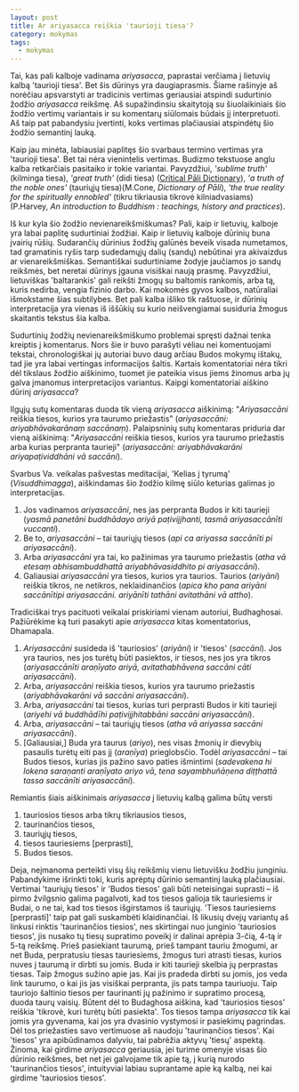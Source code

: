```yaml
---
layout: post
title: Ar ariyasacca reiškia 'taurioji tiesa'?
category: mokymas
tags:
  - mokymas
---
```


Tai, kas pali kalboje vadinama _ariyasacca_, paprastai verčiama į lietuvių kalbą 'taurioji tiesa'. Bet šis dūrinys yra daugiaprasmis. Šiame rašinyje aš norėčiau apsvarstyti ar tradicinis vertimas geriausiai atspindi sudurtinio žodžio _ariyasacca_ reikšmę. Aš supažindinsiu skaitytoją su šiuolaikiniais šio žodžio vertimų variantais ir su komentarų siūlomais būdais jį interpretuoti. Aš taip pat pabandysiu įvertinti, koks vertimas plačiausiai atspindėtų šio žodžio semantinį lauką. 

Kaip jau minėta, labiausiai paplitęs šio svarbaus termino vertimas yra 'taurioji tiesa'. Bet tai nėra vienintelis vertimas. Budizmo tekstuose anglu kalba retkarčiais pasitaiko ir tokie variantai. Pavyzdžiui, _'sublime truth'_ (kilminga tiesa), _'great truth'_ (didi tiesa) (<a href="https://cpd.uni-koeln.de/search?article_id=9331">Critical Pāli Dictionary</a>), _'a truth of the noble ones'_ (tauriųjų tiesa)(M.Cone, _Dictionary of Pāli_), _'the true reality for the spiritually ennobled'_ (tikru tikriausia tikrovė kilniadvasiams) (P.Harvey, _An introduction to Buddhism : teachings, history and practices_).

Iš kur kyla šio žodžio nevienareikšmiškumas? Pali, kaip ir lietuvių, kalboje yra labai paplitę sudurtiniai žodžiai. Kaip ir lietuvių kalboje dūrinių buna įvairių rūšių. Sudarančių dūrinius žodžių galūnės beveik visada numetamos, tad gramatinis ryšis tarp sudedamųjų dalių (sandų) nebūtinai yra akivaizdus ar vienareikšmiškas. Semantiškai sudurtiniame žodyje jaučiamos jo sandų reikšmės, bet neretai dūrinys įgauna visiškai naują prasmę. Pavyzdžiui, lietuviškas 'baltarankis' gali reikšti žmogų su baltomis rankomis, arba tą, kuris nedirba, vengia fizinio darbo. Kai mokomės gyvos kalbos, natūraliai išmokstame šias subtilybes. Bet pali kalba išliko tik raštuose, ir dūrinių interpretacija yra vienas iš iššūkių su kurio neišvengiamai susiduria žmogus skaitantis tekstus šia kalba.

<!--break-->

Sudurtinių žodžių nevienareikšmiškumo problemai spręsti dažnai tenka kreiptis į komentarus. Nors šie ir buvo parašyti vėliau nei komentuojami tekstai, chronologiškai jų autoriai buvo daug arčiau Budos mokymų ištakų, tad jie yra labai vertingas informacijos šaltis. Kartais komentatoriai nėra tikri dėl tikslaus žodžio aiškinimo, tuomet jie pateikia visus jiems žinomus arba jų galva įmanomus interpretacijos variantus. Kaipgi komentatoriai aiškino dūrinį _ariyasacca_?

Ilgųjų sutų komentaras duoda tik vieną _ariyasacca_ aiškinimą: "_Ariyasaccāni_ reiškia tiesos, kurios yra taurumo priežastis" (_ariyasaccāni: ariyabhāvakarānaṃ saccānaṃ_). Palaipsninių sutų komentaras priduria dar vieną aiškinimą: "_Ariyasaccāni_ reiškia tiesos, kurios yra taurumo priežastis arba kurias perpranta taurieji" (_ariyasaccāni: ariyabhāvakarāni ariyapaṭividdhāni vā saccāni_).

Svarbus Va. veikalas pašvestas meditacijai, 'Kelias į tyrumą' (_Visuddhimagga_), aiškindamas šio žodžio kilmę siūlo keturias galimas jo interpretacijas.
1. Jos vadinamos _ariyasaccāni_, nes jas perpranta Budos ir kiti taurieji (_yasmā panetāni buddhādayo ariyā paṭivijjhanti, tasmā ariyasaccānīti vuccanti_).
2. Be to, _ariyasaccāni_ – tai tauriųjų tiesos (_api ca ariyassa saccānīti pi ariyasaccāni_).
3. Arba _ariyasaccāni_ yra tai, ko pažinimas yra taurumo priežastis (_atha vā etesaṃ abhisambuddhattā ariyabhāvasiddhito pi ariyasaccāni_).
4. Galiausiai _ariyasaccāni_ yra tiesos, kurios yra taurios. Taurios (_ariyāni_) reiškia tikros, ne netikros, neklaidinančios (_apica kho pana ariyāni saccānītipi ariyasaccāni. ariyānīti tathāni avitathāni vā attho_). 

Tradiciškai trys pacituoti veikalai priskiriami vienam autoriui, Budhaghosai. Pažiūrėkime ką turi pasakyti apie _ariyasacca_ kitas komentatorius, Dhamapala. 
1. _Ariyasaccāni_ susideda iš 'tauriosios' (_ariyāni_) ir 'tiesos' (_saccāni_). Jos yra taurios, nes jos turėtų būti pasiektos, ir tiesos, nes jos yra tikros (_ariyasaccānīti araṇīyato ariyā, avitathabhāvena saccāni cāti ariyasaccāni_). 
2. Arba, _ariyasaccāni_ reiškia tiesos, kurios yra taurumo priežastis (_ariyabhāvakarāni vā saccāni ariyasaccāni_). 
3. Arba, _ariyasaccāni_ tai tiesos, kurias turi perprasti Budos ir kiti taurieji (_ariyehi vā buddhādīhi paṭivijjhitabbāni saccāni ariyasaccāni_). 
4. Arba, _ariyasaccāni_ – tai tauriųjų tiesos (_atha vā ariyassa saccāni ariyasaccāni_). 
5. [Galiausiai,] Buda yra taurus (_ariyo_), nes visas žmonių ir dievybių pasaulis turėtų eiti pas jį (_araṇīya_) prieglobsčio. Todėl _ariyasaccāni_ – tai Budos tiesos, kurias jis pažino savo paties išmintimi (_sadevakena hi lokena saraṇanti araṇīyato ariyo vā, tena sayambhuñāṇena diṭṭhattā tassa saccānīti ariyasaccāni_).

Remiantis šiais aiškinimais _ariyasacca_ į lietuvių kalbą galima būtų versti
1. tauriosios tiesos arba tikrų tikriausios tiesos,
2. taurinančios tiesos,
3. tauriųjų tiesos,
4. tiesos tauriesiems [perprasti],
5. Budos tiesos.

Deja, neįmanoma perteikti visų šių reikšmių vienu lietuvišku žodžiu junginiu. Pabandykime išrinkti toki, kuris aprėptų dūrinio semantinį lauką plačiausiai. Vertimai 'tauriųjų tiesos' ir 'Budos tiesos' gali būti neteisingai suprasti – iš pirmo žvilgsnio galima pagalvoti, kad tos tiesos galioja tik tauriesiems ir Budai, o ne tai, kad tos tiesos išgirstamos iš tauriųjų. 'Tiesos tauriesiems [perprasti]' taip pat gali suskambėti klaidinančiai. Iš likusių dvejų variantų aš linkusi rinktis 'taurinančios tiesios', nes skirtingai nuo junginio 'tauriosios tiesos', jis nusako tų tiesų supratimo poveikį ir dalinai aprėpia 3-čią, 4-tą ir 5-tą reikšmę. Prieš pasiekiant taurumą, prieš tampant tauriu žmogumi, ar net Buda, perpratusiu tiesas tauriesiems, žmogus turi atrasti tiesas, kurios nuves į taurumą ir dirbti su jomis. Buda ir kiti taurieji skelbia jų perprastas tiesas. Taip žmogus sužino apie jas. Kai jis pradeda dirbti su jomis, jos veda link taurumo, o kai jis jas visiškai perpranta, jis pats tampa tauriuoju. Taip tauriojo šaltinio tiesos per taurinanti jų pažinimo ir supratimo procesą, duoda taurų vaisių. Būtent dėl to Budaghosa aiškina, kad 'tauriosios tiesos' reiškia 'tikrovė, kuri turėtų būti pasiekta'. Tos tiesos tampa _ariyasacca_ tik kai jomis yra gyvenama, kai jos yra dvasinio vystymosi ir pasiekimų pagrindas. Dėl tos priežasties savo vertimuose aš naudoju 'taurinančios tiesos'. Kai 'tiesos' yra apibūdinamos dalyviu, tai pabrėžia aktyvų 'tiesų' aspektą. Žinoma, kai girdime _ariyasacca_ geriausia, jei turime omenyje visas šio dūrinio reikšmes, bet net jei galvojame tik apie tą, į kurią nurodo 'taurinančios tiesos', intuityviai labiau suprantame apie ką kalbą, nei kai girdime 'tauriosios tiesos'.  
